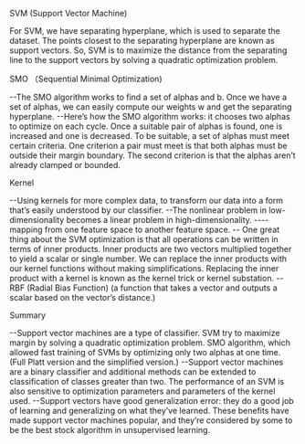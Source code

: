 SVM (Support Vector Machine)

For SVM, we have separating hyperplane, which is used to separate the dataset. 
The points closest to the separating hyperplane are known as support vectors. 
So, SVM is to maximize the distance from the separating line to the support vectors
by solving a quadratic optimization problem.


SMO （Sequential Minimal Optimization)

--The SMO algorithm works to find a set of alphas and b. Once we have a set of alphas,
we can easily compute our weights w and get the separating hyperplane. 
--Here’s how the SMO algorithm works: it chooses two alphas to optimize on each cycle. 
Once a suitable pair of alphas is found, one is increased and one is decreased. 
To be suitable, a set of alphas must meet certain criteria. One criterion a pair 
must meet is that both alphas must be outside their margin boundary. 
The second criterion is that the alphas aren’t already clamped or bounded.

Kernel

--Using kernels for more complex data, to transform our data into a form that’s easily understood by our classifier. 
--The nonlinear problem in low-dimensionality becomes a linear problem in high-dimensionality. 
----mapping from one feature space to another feature space.
-- One great thing about the SVM optimization is that all operations can be written in terms of inner products.
Inner products are two vectors multiplied together to yield a scalar or single number. 
We can replace the inner products with our kernel functions without making simplifications. 
Replacing the inner product with a kernel is known as the kernel trick or kernel substation.
-- RBF (Radial Bias Function) (a function that takes a vector and outputs a scalar based on the vector’s distance.)


Summary

--Support vector machines are a type of classifier. SVM try to maximize margin by solving a 
quadratic optimization problem. SMO algorithm, which allowed fast training of SVMs by 
optimizing only two alphas at one time. (Full Platt version and the simplified version.) 
--Support vector machines are a binary classifier and additional methods can be extended
to classification of classes greater than two. The performance of an SVM is also 
sensitive to optimization parameters and parameters of the kernel used.
--Support vectors have good generalization error: they do a good job of learning and 
generalizing on what they’ve learned. These benefits have made support vector machines popular, 
and they’re considered by some to be the best stock algorithm in unsupervised learning.
